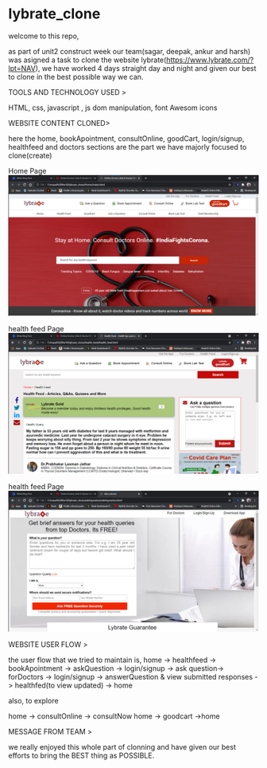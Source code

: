 # lybrate_clone

welcome to this repo,

as part of unit2 construct week our team(sagar, deepak, ankur and harsh) was asigned a task to clone the website lybrate(https://www.lybrate.com/?lpt=NAV), we have worked 4 days straight day and night and given our best to clone in the best possible way we can.

TOOLS AND TECHNOLOGY USED >

HTML, css, javascript , js dom manipulation, font Awesom icons

WEBSITE CONTENT CLONED>

here the home, bookApointment, consultOnline, goodCart, login/signup, healthfeed and doctors sections are the part we have majorly focused to clone(create)

Home Page
![Home](images/home.png)

health feed Page
![Home](images/healthfeeed.png)

health feed Page
![Home](images/askques.png)

WEBSITE USER FLOW >

the user flow that we tried to maintain is,
home -> healthfeed -> bookApointment -> askQuestion -> login/signup -> ask question-> forDoctors -> login/signup -> answerQuestion & view submitted responses -> healthfed(to view updated) -> home

also, to explore

home -> consultOnline -> consultNow
home -> goodcart ->home

MESSAGE FROM TEAM >

we really enjoyed this whole part of clonning and have given our best efforts to bring the BEST thing as POSSIBLE.
